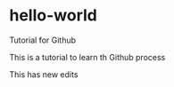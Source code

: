 # hello-world
Tutorial for Github

This is a tutorial to learn th Github process

This has new edits
